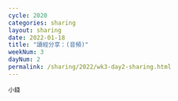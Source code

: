 ```yaml
---
cycle: 2020
categories: sharing
layout: sharing
date: 2022-01-18
title: "讀經分享：(音頻)"
weekNum: 3
dayNum: 2
permalink: /sharing/2022/wk3-day2-sharing.html
---
```


[](https://eccseattle.github.io/media/sharing/2022/wk003/2022-01-18-bin.m4a)

`小錢`
